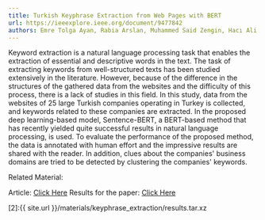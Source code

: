 ```yaml
---
title: Turkish Keyphrase Extraction from Web Pages with BERT
url: https://ieeexplore.ieee.org/document/9477842
authors: Emre Tolga Ayan, Rabia Arslan, Muhammed Said Zengin, Hacı Ali Duru, Sedat Salman ve Batuhan Bardak
---
```

 
Keyword extraction is a natural language processing task that enables the extraction of essential and descriptive words in the text. The task of extracting keywords from well-structured texts has been studied extensively in the literature. However, because of the difference in the structures of the gathered data from the websites and the difficulty of this process, there is a lack of studies in this field. In this study, data from the websites of 25 large Turkish companies operating in Turkey is collected, and keywords related to these companies are extracted. In the proposed deep learning-based model, Sentence-BERT, a BERT-based method that has recently yielded quite successful results in natural language processing, is used.   To evaluate the performance of the proposed method, the data is annotated with human effort and the impressive results are shared with the reader. In addition, clues about the companies' business domains are tried to be detected by clustering the companies' keywords.

Related Material:

Article: [Click Here][1]
Results for the paper: [Click Here][1]

[1]: https://ieeexplore.ieee.org/document/9477842
[2]:{{ site.url }}/materials/keyphrase_extraction/results.tar.xz

